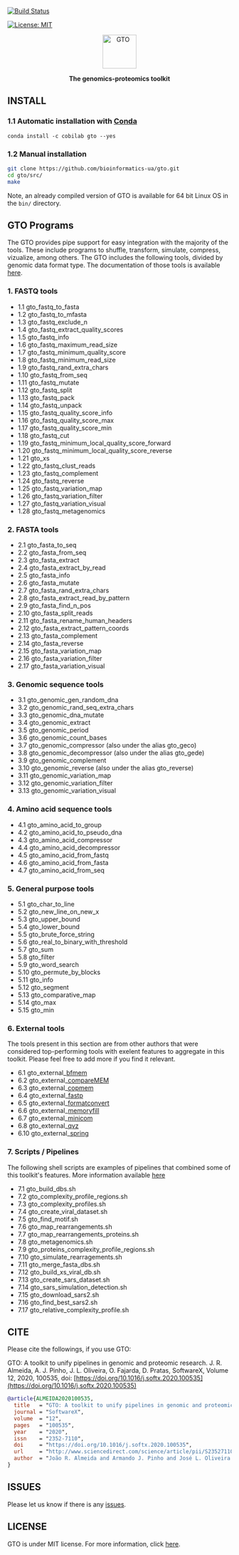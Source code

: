 [![Build Status](https://travis-ci.org/cobilab/gto.svg?branch=master)](https://travis-ci.org/cobilab/gto)
<!--[![Codacy Badge](https://api.codacy.com/project/badge/Grade/53c822299f6841fbb7680d065be5b796)](https://www.codacy.com/app/pratas/GTO?utm_source=github.com&amp;utm_medium=referral&amp;utm_content=pratas/GTO&amp;utm_campaign=Badge_Grade)-->
[![License: MIT](https://img.shields.io/github/license/mashape/apistatus.svg)](LICENSE)

<p align="center"><img src="imgs/logo.png"
alt="GTO" height="76" border="0" /></p>

<p align="center"><b>The genomics-proteomics toolkit</b></p>

## INSTALL

### 1.1 Automatic installation with [Conda](https://conda.io/miniconda) ###

```
conda install -c cobilab gto --yes
```

### 1.2 Manual installation ###

```bash
git clone https://github.com/bioinformatics-ua/gto.git
cd gto/src/
make
```
Note, an already compiled version of GTO is available for 64 bit Linux OS in
the `bin/` directory.

## GTO Programs

The GTO provides pipe support for easy integration with the majority of the tools. These include programs to shuffle, transform, simulate, compress, vizualize, among others. The GTO includes the following tools, divided by genomic data format type. The documentation of those tools is available 
[here](https://github.com/cobilab/gto/blob/master/manual/manual.pdf).

### 1. FASTQ tools


- 1.1 gto_fastq_to_fasta
- 1.2 gto_fastq_to_mfasta
- 1.3 gto_fastq_exclude_n
- 1.4 gto_fastq_extract_quality_scores
- 1.5 gto_fastq_info
- 1.6 gto_fastq_maximum_read_size
- 1.7 gto_fastq_minimum_quality_score
- 1.8 gto_fastq_minimum_read_size
- 1.9 gto_fastq_rand_extra_chars
- 1.10 gto_fastq_from_seq
- 1.11 gto_fastq_mutate
- 1.12 gto_fastq_split
- 1.13 gto_fastq_pack
- 1.14 gto_fastq_unpack
- 1.15 gto_fastq_quality_score_info
- 1.16 gto_fastq_quality_score_max
- 1.17 gto_fastq_quality_score_min
- 1.18 gto_fastq_cut
- 1.19 gto_fastq_minimum_local_quality_score_forward
- 1.20 gto_fastq_minimum_local_quality_score_reverse
- 1.21 gto_xs
- 1.22 gto_fastq_clust_reads
- 1.23 gto_fastq_complement
- 1.24 gto_fastq_reverse
- 1.25 gto_fastq_variation_map
- 1.26 gto_fastq_variation_filter
- 1.27 gto_fastq_variation_visual
- 1.28 gto_fastq_metagenomics


### 2. FASTA tools


- 2.1 gto_fasta_to_seq
- 2.2 gto_fasta_from_seq
- 2.3 gto_fasta_extract
- 2.4 gto_fasta_extract_by_read
- 2.5 gto_fasta_info
- 2.6 gto_fasta_mutate
- 2.7 gto_fasta_rand_extra_chars
- 2.8 gto_fasta_extract_read_by_pattern
- 2.9 gto_fasta_find_n_pos
- 2.10 gto_fasta_split_reads
- 2.11 gto_fasta_rename_human_headers
- 2.12 gto_fasta_extract_pattern_coords
- 2.13 gto_fasta_complement
- 2.14 gto_fasta_reverse
- 2.15 gto_fasta_variation_map
- 2.16 gto_fasta_variation_filter
- 2.17 gto_fasta_variation_visual


### 3. Genomic sequence tools


- 3.1 gto_genomic_gen_random_dna
- 3.2 gto_genomic_rand_seq_extra_chars
- 3.3 gto_genomic_dna_mutate
- 3.4 gto_genomic_extract
- 3.5 gto_genomic_period
- 3.6 gto_genomic_count_bases
- 3.7 gto_genomic_compressor (also under the alias gto_geco)
- 3.8 gto_genomic_decompressor (also under the alias gto_gede)
- 3.9 gto_genomic_complement
- 3.10 gto_genomic_reverse (also under the alias gto_reverse)
- 3.11 gto_genomic_variation_map
- 3.12 gto_genomic_variation_filter
- 3.13 gto_genomic_variation_visual


### 4. Amino acid sequence tools


- 4.1 gto_amino_acid_to_group
- 4.2 gto_amino_acid_to_pseudo_dna
- 4.3 gto_amino_acid_compressor
- 4.4 gto_amino_acid_decompressor
- 4.5 gto_amino_acid_from_fastq
- 4.6 gto_amino_acid_from_fasta
- 4.7 gto_amino_acid_from_seq



### 5. General purpose tools


- 5.1 gto_char_to_line
- 5.2 gto_new_line_on_new_x
- 5.3 gto_upper_bound
- 5.4 gto_lower_bound
- 5.5 gto_brute_force_string
- 5.6 gto_real_to_binary_with_threshold
- 5.7 gto_sum
- 5.8 gto_filter
- 5.9 gto_word_search
- 5.10 gto_permute_by_blocks
- 5.11 gto_info
- 5.12 gto_segment
- 5.13 gto_comparative_map
- 5.14 gto_max
- 5.15 gto_min


### 6. External tools

The tools present in this section are from other authors that were considered top-performing tools with exelent features to aggregate in this toolkit. Please feel free to add more if you find it relevant.

- 6.1 gto_external_[bfmem](https://github.com/yuansliu/bfMEM)
- 6.2 gto_external_[compareMEM](https://github.com/yuansliu/bfMEM)
- 6.3 gto_external_[copmem](https://github.com/wbieniec/copmem)
- 6.4 gto_external_[fastp](https://github.com/OpenGene/fastp)
- 6.5 gto_external_[formatconvert](https://github.com/yuansliu/bfMEM)
- 6.6 gto_external_[memoryfill](https://github.com/wbieniec/copmem)
- 6.7 gto_external_[minicom](https://github.com/yuansliu/minicom)
- 6.8 gto_external_[qvz](https://github.com/mikelhernaez/qvz)
- 6.10 gto_external_[spring](https://github.com/shubhamchandak94/Spring)


### 7. Scripts / Pipelines

The following shell scripts are examples of pipelines that combined some of this toolkit's features. More information available [here](https://github.com/cobilab/gto/tree/master/pipelines)

- 7.1 gto_build_dbs.sh
- 7.2 gto_complexity_profile_regions.sh
- 7.3 gto_complexity_profiles.sh
- 7.4 gto_create_viral_dataset.sh
- 7.5 gto_find_motif.sh
- 7.6 gto_map_rearrangements.sh
- 7.7 gto_map_rearrangements_proteins.sh
- 7.8 gto_metagenomics.sh
- 7.9 gto_proteins_complexity_profile_regions.sh
- 7.10 gto_simulate_rearragements.sh
- 7.11 gto_merge_fasta_dbs.sh
- 7.12 gto_build_xs_viral_db.sh
- 7.13 gto_create_sars_dataset.sh
- 7.14 gto_sars_simulation_detection.sh
- 7.15 gto_download_sars2.sh
- 7.16 gto_find_best_sars2.sh
- 7.17 gto_relative_complexity_profile.sh


## CITE
Please cite the followings, if you use GTO:

GTO: A toolkit to unify pipelines in genomic and proteomic research.  J. R. Almeida, A. J. Pinho, J. L. Oliveira, O. Fajarda, D. Pratas, SoftwareX, Volume 12, 2020, 100535, doi: [https://doi.org/10.1016/j.softx.2020.100535](https://doi.org/10.1016/j.softx.2020.100535)

```bib
@article{ALMEIDA2020100535,
  title   = "GTO: A toolkit to unify pipelines in genomic and proteomic research",
  journal = "SoftwareX",
  volume  = "12",
  pages   = "100535",
  year    = "2020",
  issn    = "2352-7110",
  doi     = "https://doi.org/10.1016/j.softx.2020.100535",
  url     = "http://www.sciencedirect.com/science/article/pii/S2352711020301473",
  author  = "João R. Almeida and Armando J. Pinho and José L. Oliveira and Olga Fajarda and Diogo Pratas"
}
```

## ISSUES
Please let us know if there is any
[issues](https://github.com/bioinformatics-ua/gto/issues).

## LICENSE
GTO is under MIT license. For more information, click
[here](https://opensource.org/licenses/MIT).
